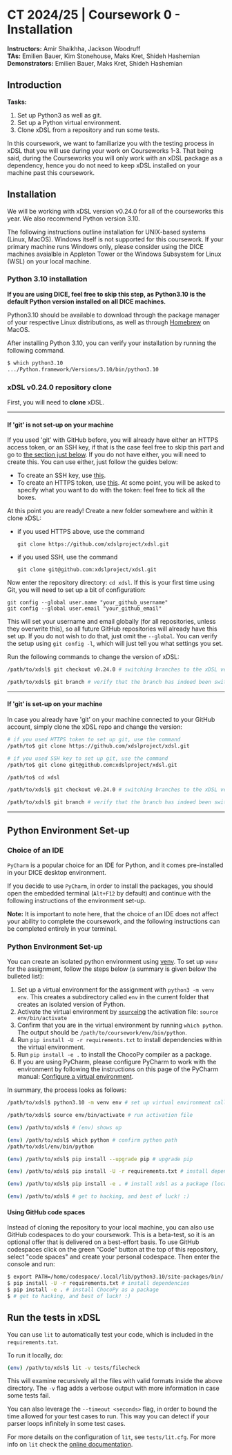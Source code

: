 # CT 2024/25 | Coursework 0 - Installation

**Instructors:** Amir Shaikhha, Jackson Woodruff \
**TAs:** Emilien Bauer, Kim Stonehouse, Maks Kret, Shideh Hashemian \
**Demonstrators:** Emilien Bauer, Maks Kret, Shideh Hashemian

## Introduction

**Tasks:**
1. Set up Python3 as well as git.
2. Set up a Python virtual environment.
3. Clone xDSL from a repository and run some tests.

In this coursework, we want to familiarize you with the testing process in xDSL that you will use during your work on Courseworks 1-3. That being said, during the Courseworks you will only work with an xDSL package as a dependency, hence you do not need to keep xDSL installed on your machine past this coursework.

## Installation 

We will be working with xDSL version v0.24.0 for all of the courseworks this year. We also recommend Python version 3.10.

The following instructions outline installation for UNIX-based systems (Linux, MacOS). Windows itself is not supported for this coursework. If your primary machine runs Windows only, please consider using the DICE machines avaialble in Appleton Tower or the Windows Subsystem for Linux (WSL) on your local machine. 

### Python 3.10 installation
**If you are using DICE, feel free to skip this step, as Python3.10 is the default Python version installed on all DICE machines.**

<!-- Official [Python3.10.11 documentation](https://www.python.org/downloads/release/python-31011/) provides all of the necessary GUI installers for MacOS.  -->

Python3.10 should be available to download through the package manager of your respective Linux distributions, as well as through [Homebrew](https://brew.sh) on MacOS. 

After installing Python 3.10, you can verify your installation by running the following command. 
```bash
$ which python3.10 
.../Python.framework/Versions/3.10/bin/python3.10
```

### xDSL v0.24.0 repository clone

First, you will need to **clone** xDSL. 

---
#### If 'git' is not set-up on your machine

If you used 'git' with GitHub before, you will already have either an HTTPS access token, or an SSH key, if that is the case feel free to skip this part and go to [the section just below](#if-git-is-set-up-on-your-machine). If you do not have either, you will need to create this. You can use either, just follow the guides below:
  - To create an SSH key, use [this](https://docs.github.com/en/authentication/connecting-to-github-with-ssh/generating-a-new-ssh-key-and-adding-it-to-the-ssh-agent).
  - To create an HTTPS token, use [this](https://docs.github.com/en/authentication/keeping-your-account-and-data-secure/creating-a-personal-access-token).
    At some point, you will be asked to specify what you want to do with the token: feel free to tick all the boxes.

  At this point you are ready! Create a new folder somewhere and within it clone xDSL:
  - if you used HTTPS above, use the command
    ```
    git clone https://github.com/xdslproject/xdsl.git
    ```
  - if you used SSH, use the command
    ```
    git clone git@github.com:xdslproject/xdsl.git
    ```

Now enter the repository directory: `cd xdsl`. If this is your first time using Git, you will need to set up a bit of configuration:
  ```
  git config --global user.name "your_github_username"
  git config --global user.email "your_github_email"
  ```
  This will set your username and email globally (for all repositories, unless they overwrite this), so all future GitHub repositories will already have this set up. If you do not wish to do that, just omit the `--global`.
  You can verify the setup using `git config -l`, which will just tell you what settings you set.

Run the following commands to change the version of xDSL:
```bash
/path/to/xdsl$ git checkout v0.24.0 # switching branches to the xDSL version 0.24.0

/path/to/xdsl$ git branch # verify that the branch has indeed been switched to v0.24.0, can escape the screen by pressing 'q'
```

---
#### If 'git' is set-up on your machine

In case you already have 'git' on your machine connected to your GitHub account, simply clone the xDSL repo and change the version:

```bash
# if you used HTTPS token to set up git, use the command
/path/to$ git clone https://github.com/xdslproject/xdsl.git

# if you used SSH key to set up git, use the command
/path/to$ git clone git@github.com:xdslproject/xdsl.git

/path/to$ cd xdsl

/path/to/xdsl$ git checkout v0.24.0 # switching branches to the xDSL version 0.24.0

/path/to/xdsl$ git branch # verify that the branch has indeed been switched to v0.24.0, can escape the screen by pressing 'q'
```

---

## Python Environment Set-up 

### Choice of an IDE

`PyCharm` is a popular choice for an IDE for Python, and it comes pre-installed in your DICE desktop environment.

If you decide to use `PyCharm`, in order to install the packages, you should open the embedded terminal (`Alt+F12` by default) and continue with the following instructions of the environment set-up.

**Note:** It is important to note here, that the choice of an IDE does not affect your ability to complete the coursework, and the following instructions can be completed entirely in your terminal.

### Python Environment Set-up 

You can create an isolated python environment using [venv](https://packaging.python.org/en/latest/guides/installing-using-pip-and-virtual-environments/#creating-a-virtual-environment).
To set up `venv` for the assignment, follow the steps below (a summary is given below the bulleted list):

1. Set up a virtual environment for the assignment with `python3 -m venv env`.
   This creates a subdirectory called `env` in the current folder that creates an isolated version of Python.
2. Activate the virtual environment by [`source`ing](https://linuxcommand.org/lc3_man_pages/sourceh.html) the activation file: `source env/bin/activate`
3. Confirm that you are in the virtual environment by running `which python`. The output should be `/path/to/coursework/env/bin/python`.
4. Run `pip install -U -r requirements.txt` to install dependencies within the virtual environment.
5. Run `pip install -e .` to install the ChocoPy compiler as a package.
6. If you are using PyCharm, please configure PyCharm to work with the environment by following the instructions on
   this page of the PyCharm manual: [Configure a virtual environment](https://www.jetbrains.com/help/pycharm/creating-virtual-environment.html).

In summary, the process looks as follows:

```bash
/path/to/xdsl$ python3.10 -m venv env # set up virtual environment called `env`

/path/to/xdsl$ source env/bin/activate # run activation file

(env) /path/to/xdsl$ # (env) shows up

(env) /path/to/xdsl$ which python # confirm python path
/path/to/xdsl/env/bin/python

(env) /path/to/xdsl$ pip install --upgrade pip # upgrade pip

(env) /path/to/xdsl$ pip install -U -r requirements.txt # install dependencies

(env) /path/to/xdsl$ pip install -e . # install xdsl as a package (locally in the environment)

(env) /path/to/xdsl$ # get to hacking, and best of luck! :)
```

#### Using GitHub code spaces

Instead of cloning the repository to your local machine, you can also use GitHub codespaces to do your coursework. This is a beta-test, so it is an optional offer that is delivered on a best-effort basis. To use GitHub codespaces click on the green "Code" button at the top of this repository, select "code spaces" and create your personal codespace. Then enter the console and run:

```bash
$ export PATH=/home/codespace/.local/lib/python3.10/site-packages/bin/:$PATH
$ pip install -U -r requirements.txt # install dependencies
$ pip install -e . # install ChocoPy as a package
$ # get to hacking, and best of luck! :)
```

## Run the tests in xDSL

You can use `lit` to automatically test your code, which is included in the `requirements.txt`.

To run it locally, do:

```bash
(env) /path/to/xdsl$ lit -v tests/filecheck
```

This will examine recursively all the files with valid formats inside the above directory.
The `-v` flag adds a verbose output with more information in case some tests fail.

You can also leverage the `--timeout <seconds>` flag, in order to bound the time allowed for your test cases to run.
This way you can detect if your parser loops infinitely in some test cases.

For more details on the configuration of `lit`, see `tests/lit.cfg`.
For more info on `lit` check the [online documentation](https://filecheck.readthedocs.io/en/latest/01-what-is-filecheck.html).
